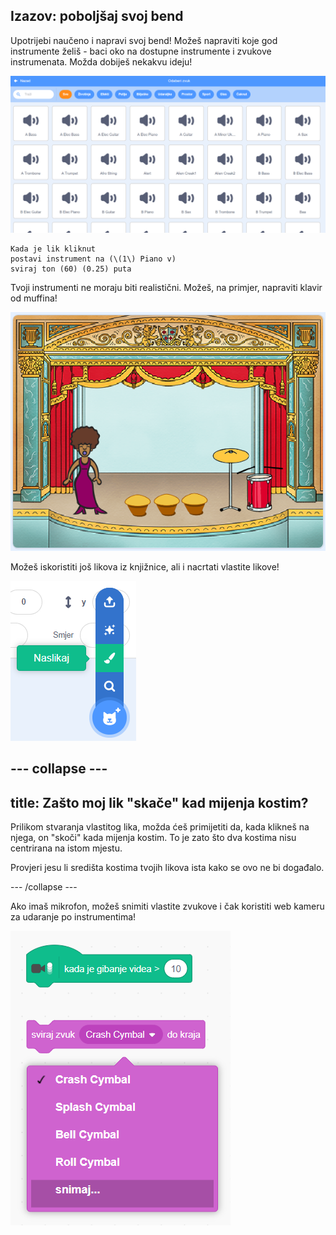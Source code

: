 ## Izazov: poboljšaj svoj bend

Upotrijebi naučeno i napravi svoj bend! Možeš napraviti koje god instrumente želiš - baci oko na dostupne instrumente i zvukove instrumenata. Možda dobiješ nekakvu ideju!

![snimka zaslona](images/band-ideas-sounds.png)

```blocks3
Kada je lik kliknut
postavi instrument na (\(1\) Piano v)
sviraj ton (60) (0.25) puta
```

Tvoji instrumenti ne moraju biti realistični. Možeš, na primjer, napraviti klavir od muffina!

![snimka zaslona](images/band-piano.png)

Možeš iskoristiti još likova iz knjižnice, ali i nacrtati vlastite likove!

![snimka zaslona](images/band-draw.png)

--- collapse ---
---
title: Zašto moj lik "skače" kad mijenja kostim?
---

Prilikom stvaranja vlastitog lika, možda ćeš primijetiti da, kada klikneš na njega, on "skoči" kada mijenja kostim. To je zato što dva kostima nisu centrirana na istom mjestu.

Provjeri jesu li središta kostima tvojih likova ista kako se ovo ne bi događalo.

--- /collapse ---

Ako imaš mikrofon, možeš snimiti vlastite zvukove i čak koristiti web kameru za udaranje po instrumentima!

![snimka zaslona](images/band-io.png)
